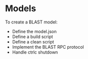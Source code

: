 # Models
To create a BLAST model:
- Define the model.json
- Define a build script
- Define a clean script
- Implement the BLAST RPC protocol
- Handle ctrlc shutdown
